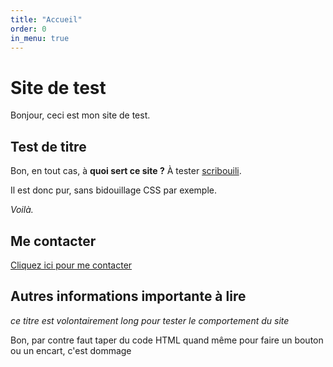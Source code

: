 ```yaml
---
title: "Accueil"
order: 0
in_menu: true
---
```

# Site de test

Bonjour, ceci est mon site de test.

## Test de titre

Bon, en tout cas, à **quoi sert ce site ?**
À tester [scribouili](https://scribouilli.org).

Il est donc pur, sans bidouillage CSS par exemple.

*Voilà.*

## Me contacter

<a href="https://crazyfog1.github.io/lio/contact.html" class="bouton">Cliquez ici pour me contacter</a>

## Autres informations importante à lire

*ce titre est volontairement long pour tester le comportement du site*

<p class="encart">Bon, par contre faut taper du code HTML quand même pour faire un bouton ou un encart, c'est dommage</p> 